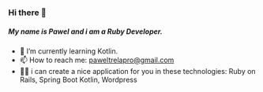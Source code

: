 ### Hi there 👋

##### My name is Pawel and i am a Ruby Developer.

- 🔭 I’m currently learning Kotlin.
- 📫 How to reach me: paweltrelapro@gmail.com
- 🧑‍💻 i can create a nice application for you in these technologies: Ruby on Rails, Spring Boot Kotlin, Wordpress
